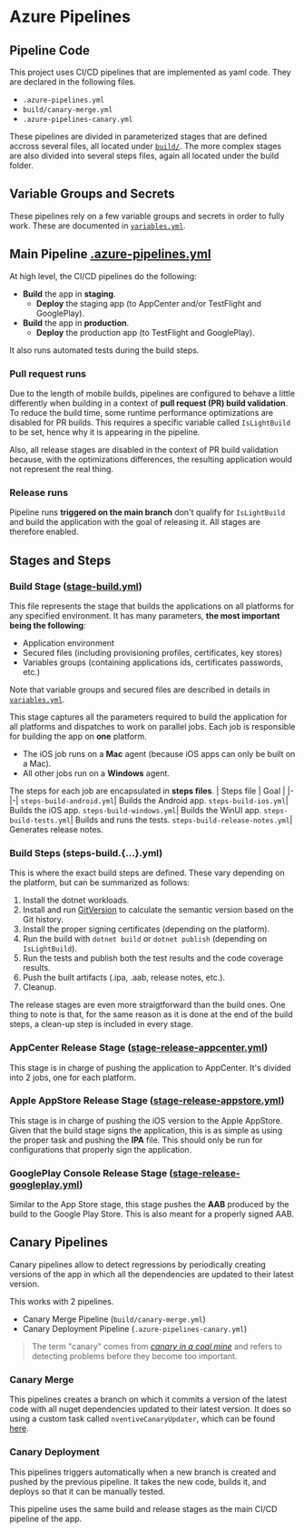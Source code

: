 # Azure Pipelines

## Pipeline Code
This project uses CI/CD pipelines that are implemented as yaml code.
They are declared in the following files.
- `.azure-pipelines.yml`
- `build/canary-merge.yml`
- `.azure-pipelines-canary.yml`

These pipelines are divided in parameterized stages that are defined accross several files, all located under [`build/`](build/).
The more complex stages are also divided into several steps files, again all located under the build folder.

## Variable Groups and Secrets
These pipelines rely on a few variable groups and secrets in order to fully work. These are documented in [`variables.yml`](build/variables.yml).

## Main Pipeline [.azure-pipelines.yml](../.azure-pipelines.yml)

At high level, the CI/CD pipelines do the following:
- **Build** the app in **staging**.
  - **Deploy** the staging app (to AppCenter and/or TestFlight and GooglePlay).
- **Build** the app in **production**.
  - **Deploy** the production app (to TestFlight and GooglePlay).

It also runs automated tests during the build steps.

### Pull request runs
Due to the length of mobile builds, pipelines are configured to behave a little differently when building in a context of **pull request (PR) build validation**. To reduce the build time, some runtime performance optimizations are disabled for PR builds. This requires a specific variable called `IsLightBuild` to be set, hence why it is appearing in the pipeline. 

Also, all release stages are disabled in the context of PR build validation because, with the optimizations differences, the resulting application would not represent the real thing.

### Release runs
Pipeline runs **triggered on the main branch** don't qualify for `IsLightBuild` and build the application with the goal of releasing it.
All stages are therefore enabled.

## Stages and Steps
### Build Stage ([stage-build.yml](../build/stage-build.yml))
This file represents the stage that builds the applications on all platforms for any specified environment.
It has many parameters, **the most important being the following**:
- Application environment
- Secured files (including provisioning profiles, certificates, key stores)
- Variables groups (containing applications ids, certificates passwords, etc.)

Note that variable groups and secured files are described in details in [`variables.yml`](../build/variables.yml).

This stage captures all the parameters required to build the application for all platforms and dispatches to work on parallel jobs. Each job is responsible for building the app on **one** platform.
- The iOS job runs on a **Mac** agent (because iOS apps can only be built on a Mac).
- All other jobs run on a **Windows** agent.

The steps for each job are encapsulated in **steps files**.
| Steps file | Goal |
|-|-|
`steps-build-android.yml`| Builds the Android app.
`steps-build-ios.yml`| Builds the iOS app.
`steps-build-windows.yml`| Builds the WinUI app.
`steps-build-tests.yml`| Builds and runs the tests.
`steps-build-release-notes.yml`| Generates release notes.

### Build Steps (steps-build.{...}.yml)
This is where the exact build steps are defined. These vary depending on the platform, but can be summarized as follows:
1. Install the dotnet workloads.
1. Install and run [GitVersion](https://gitversion.net/) to calculate the semantic version based on the Git history.
1. Install the proper signing certificates (depending on the platform).
1. Run the build with `dotnet build` or `dotnet publish` (depending on `IsLightBuild`).
1. Run the tests and publish both the test results and the code coverage results.
1. Push the built artifacts (.ipa, .aab, release notes, etc.).
1. Cleanup.

The release stages are even more straigtforward than the build ones. One thing to note is that, for the same reason as it is done at the end of the build steps, a clean-up step is included in every stage.

### AppCenter Release Stage ([stage-release-appcenter.yml](../build/stage-release-appcenter.yml))
This stage is in charge of pushing the application to AppCenter. It's divided into 2 jobs, one for each platform.

### Apple AppStore Release Stage ([stage-release-appstore.yml](../build/stage-release-appstore.yml))
This stage is in charge of pushing the iOS version to the Apple AppStore. Given that the build stage signs the application, this is as simple as using the proper task and pushing the **IPA** file. This should only be run for configurations that properly sign the application.

### GooglePlay Console Release Stage ([stage-release-googleplay.yml](../build/stage-release-googleplay.yml))
Similar to the App Store stage, this stage pushes the **AAB** produced by the build to the Google Play Store. This is also meant for a properly signed AAB.

## Canary Pipelines
Canary pipelines allow to detect regressions by periodically creating versions of the app in which all the dependencies are updated to their latest version.

This works with 2 pipelines.
- Canary Merge Pipeline (`build/canary-merge.yml`)
- Canary Deployment Pipeline (`.azure-pipelines-canary.yml`)

> The term "canary" comes from [_canary in a coal mine_](https://en.wikipedia.org/wiki/Sentinel_species#Historical_examples) and refers to detecting problems before they become too important.

### Canary Merge
This pipelines creates a branch on which it commits a version of the latest code with all nuget dependencies updated to their latest version. It does so using a custom task called `nventiveCanaryUpdater`, which can be found [here](https://github.com/nventive/nventive-Build-Tools/blob/master/overview.md#canary-updater).

### Canary Deployment
This pipelines triggers automatically when a new branch is created and pushed by the previous pipeline. It takes the new code, builds it, and deploys so that it can be manually tested.

This pipeline uses the same build and release stages as the main CI/CD pipeline of the app.
